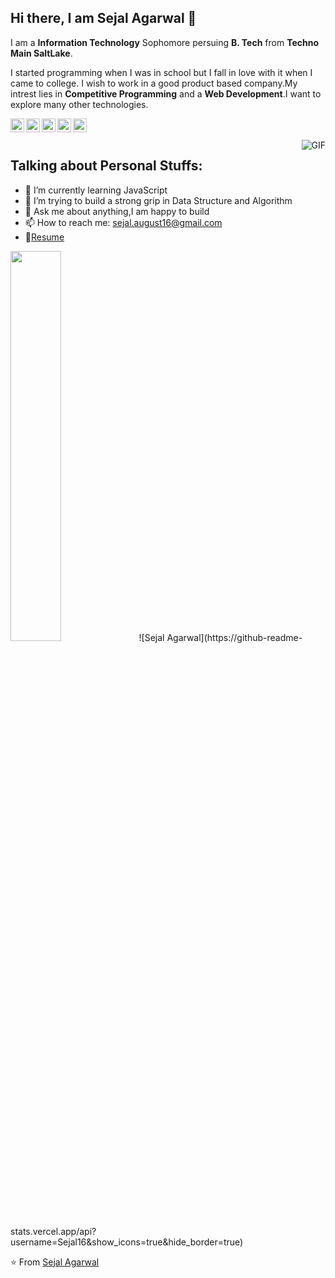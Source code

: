 
## Hi there, I am Sejal Agarwal 👋

I am a **Information Technology** Sophomore persuing **B. Tech** from **Techno Main SaltLake**.

I started programming when I was in school  but I fall in love with it when I came to college. I wish to work in a good product based company.My intrest lies in **Competitive Programming** and a **Web Development**.I want to explore many other technologies.

<a href="https://www.linkedin.com/in/sejal-agarwal-912494189/">
  <img align="left" alt="Sejal's LinkdeIN" width="22px" src="https://cdn.jsdelivr.net/npm/simple-icons@v3/icons/linkedin.svg" />
</a>
<a href="https://codeforces.com/profile/Sejs16">
  <img align="left" alt="Sejal's Codeforces" width="22px" src="https://cdn.jsdelivr.net/npm/simple-icons@v3/icons/codeforces.svg" />
</a>
<a href="https://leetcode.com/sej16/">
  <img align="left" alt="Abhinav's Leetcode" width="22px" src="https://cdn.jsdelivr.net/npm/simple-icons@v3/icons/leetcode.svg" />
</a>
<a href="https://www.codechef.com/users/sejal_16">
  <img align="left" alt="Sejal's Codechef" width="22px" src="https://cdn.jsdelivr.net/npm/simple-icons@v3/icons/codechef.svg" />
</a>
<a href="https://www.hackerearth.com/@sejal.august16">
  <img align="left" alt="Sejal's Hackerearth" width="22px" src="https://cdn.jsdelivr.net/npm/simple-icons@v3/icons/hackerearth.svg" />
</a>

<br />
<br />

<img align="right" alt="GIF" src="https://media2.giphy.com/media/3o7bu6rpK7GL2KWlO0/giphy.gif" >
 
## **Talking about Personal Stuffs:**

- 🌱 I’m currently learning JavaScript
- 🔭 I’m trying to build a strong grip in  Data Structure and Algorithm
- 💬 Ask me about anything,I am happy to build
- 📫 How to reach me: sejal.august16@gmail.com
- 📝[Resume](https://docs.google.com/document/d/1F9YWQtEo1DHjwG19STxY-fZMv4HGYCqW_2C_I0KGTOw/edit?usp=sharing)

<img src="https://github-readme-stats.vercel.app/api?username=Sejal16&show_icons=true&hide_border=true" width="40%">
![Sejal Agarwal](https://github-readme-stats.vercel.app/api?username=Sejal16&show_icons=true&hide_border=true)

⭐️ From [Sejal Agarwal](https://github.com/Sejal16)
  
